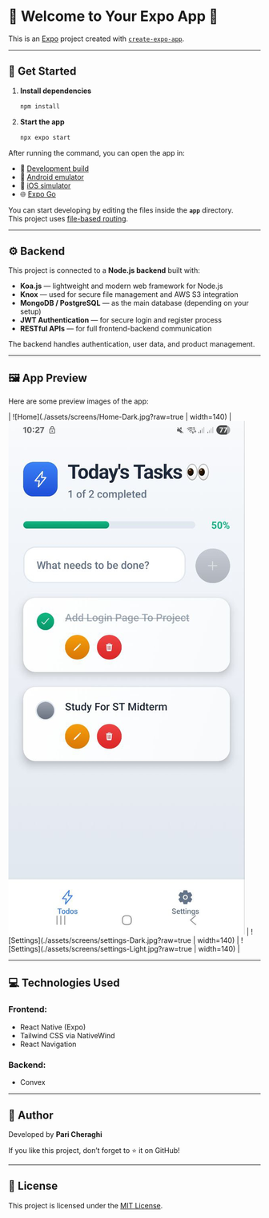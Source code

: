 # 📱 Welcome to Your Expo App 👋

This is an [Expo](https://expo.dev) project created with [`create-expo-app`](https://www.npmjs.com/package/create-expo-app).

---

## 🚀 Get Started

1. **Install dependencies**

   ```bash
   npm install
   ```

2. **Start the app**

   ```bash
   npx expo start
   ```

After running the command, you can open the app in:

- 📱 [Development build](https://docs.expo.dev/develop/development-builds/introduction/)
- 🧩 [Android emulator](https://docs.expo.dev/workflow/android-studio-emulator/)
- 🍏 [iOS simulator](https://docs.expo.dev/workflow/ios-simulator/)
- 🌐 [Expo Go](https://expo.dev/go)

You can start developing by editing the files inside the **`app`** directory.  
This project uses [file-based routing](https://docs.expo.dev/router/introduction/).

---

## ⚙️ Backend

This project is connected to a **Node.js backend** built with:

- **Koa.js** — lightweight and modern web framework for Node.js
- **Knox** — used for secure file management and AWS S3 integration
- **MongoDB / PostgreSQL** — as the main database (depending on your setup)
- **JWT Authentication** — for secure login and register process
- **RESTful APIs** — for full frontend-backend communication

The backend handles authentication, user data, and product management.

---

## 🖼️ App Preview

Here are some preview images of the app:

| ![Home](./assets/screens/Home-Dark.jpg?raw=true | width=140) | ![Home](./assets/screens/Home-Light.jpg) | ![Settings](./assets/screens/settings-Dark.jpg?raw=true | width=140) | ![Settings](./assets/screens/settings-Light.jpg?raw=true | width=140) |

---

## 💻 Technologies Used

### Frontend:
- React Native (Expo)
- Tailwind CSS via NativeWind
- React Navigation

### Backend:
- Convex

---

## 🧠 Author

Developed  by **Pari Cheraghi**

If you like this project, don’t forget to ⭐ it on GitHub!

---

## 📄 License

This project is licensed under the [MIT License](LICENSE).